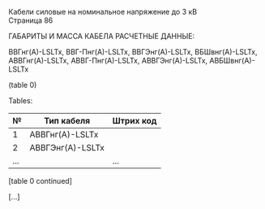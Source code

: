 Кабели силовые на номинальное напряжение до 3 кВ  
Страница 86

ГАБАРИТЫ И МАССА КАБЕЛА РАСЧЕТНЫЕ ДАННЫЕ:

ВВГнг(А)-LSLTx, ВВГ-Пнг(А)-LSLTx, ВВГЭнг(А)-LSLTx, ВБШвнг(А)-LSLTx,
АВВГнг(А)-LSLTx, АВВГ-Пнг(А)-LSLTx, АВВГЭнг(А)-LSLTx, АВБШвнг(А)-LSLTx

(table 0)

Tables:

| № | Тип кабеля                         | Штрих код |
|---|------------------------------------|-----------|
| 1 | АВВГнг(А)-LSLTx                    |          |
| 2 | АВВГЭнг(А)-LSLTx                   |          |
| ... |                                  | ...        |

[table 0 continued]

[...]
